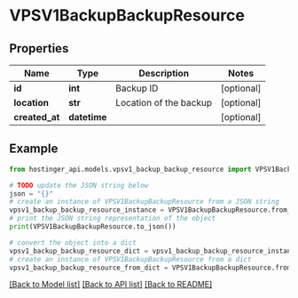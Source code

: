 # VPSV1BackupBackupResource


## Properties

Name | Type | Description | Notes
------------ | ------------- | ------------- | -------------
**id** | **int** | Backup ID | [optional] 
**location** | **str** | Location of the backup | [optional] 
**created_at** | **datetime** |  | [optional] 

## Example

```python
from hostinger_api.models.vpsv1_backup_backup_resource import VPSV1BackupBackupResource

# TODO update the JSON string below
json = "{}"
# create an instance of VPSV1BackupBackupResource from a JSON string
vpsv1_backup_backup_resource_instance = VPSV1BackupBackupResource.from_json(json)
# print the JSON string representation of the object
print(VPSV1BackupBackupResource.to_json())

# convert the object into a dict
vpsv1_backup_backup_resource_dict = vpsv1_backup_backup_resource_instance.to_dict()
# create an instance of VPSV1BackupBackupResource from a dict
vpsv1_backup_backup_resource_from_dict = VPSV1BackupBackupResource.from_dict(vpsv1_backup_backup_resource_dict)
```
[[Back to Model list]](../README.md#documentation-for-models) [[Back to API list]](../README.md#documentation-for-api-endpoints) [[Back to README]](../README.md)


